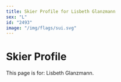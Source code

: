 ```yaml
---
title: Skier Profile for Lisbeth Glanzmann
sex: "L"
id: "2493"
image: "/img/flags/sui.svg" 
---
```


# Skier Profile

This page is for: Lisbeth Glanzmann.
    